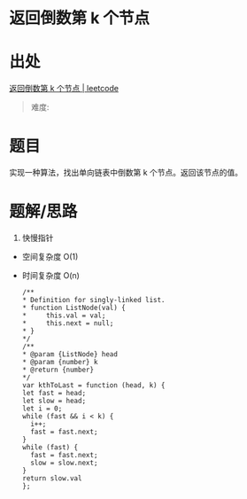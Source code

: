 # 返回倒数第 k 个节点

# 出处

[返回倒数第 k 个节点 | leetcode](https://leetcode-cn.com/problems/kth-node-from-end-of-list-lcci/)

> 难度:

# 题目

实现一种算法，找出单向链表中倒数第 k 个节点。返回该节点的值。

# 题解/思路

1. 快慢指针

- 空间复杂度 O(1)
- 时间复杂度 O(n)

  ```
  /**
  * Definition for singly-linked list.
  * function ListNode(val) {
  *     this.val = val;
  *     this.next = null;
  * }
  */
  /**
  * @param {ListNode} head
  * @param {number} k
  * @return {number}
  */
  var kthToLast = function (head, k) {
  let fast = head;
  let slow = head;
  let i = 0;
  while (fast && i < k) {
    i++;
    fast = fast.next;
  }
  while (fast) {
    fast = fast.next;
    slow = slow.next;
  }
  return slow.val
  };
  ```
